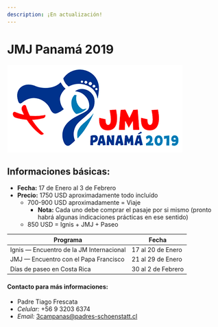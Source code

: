 ```yaml
---
description: ¡En actualización!
---
```


# JMJ Panamá 2019

![](.gitbook/assets/logo_panama2019.png)

## Informaciones básicas:

* **Fecha:** 17 de Enero al 3 de Febrero
* **Precio:** 1750 USD aproximadamente todo incluído
  * 700-900 USD aproximadamente = Viaje
	* **Nota:** Cada uno debe comprar el pasaje por si mismo \(pronto habrá algunas indicaciones prácticas en ese sentido\)
  * 850 USD = Ignis + JMJ + Paseo

| **Programa** | **Fecha** |
| --- | --- |
| Ignis — Encuentro de la JM Internacional | 17 al 20 de Enero |
| JMJ — Encuentro con el Papa Francisco | 21 al 29 de Enero |
| Días de paseo en Costa Rica | 30 al 2 de Febrero |

#### Contacto para más informaciones:

* Padre Tiago Frescata
* _Celular:_ +56 9 3203 6374
* _Email:_ 3campanas@padres-schoenstatt.cl

